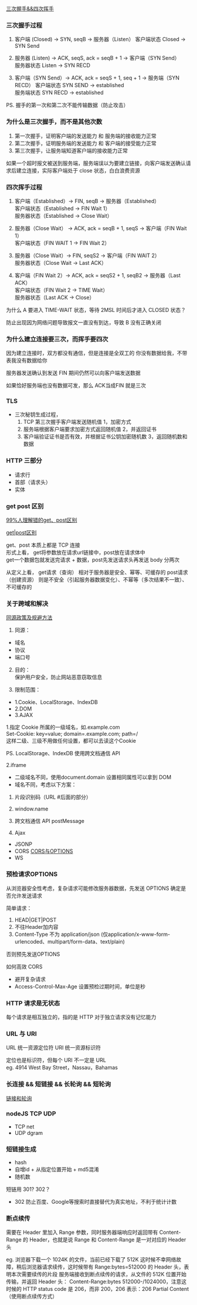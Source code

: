 

[三次握手&&四次挥手](https://juejin.im/post/5ccd0dfc6fb9a0324a08bb73)

### 三次握手过程  

1. 客户端 (Closed) -> SYN, seqB -> 服务器（Listen）
客户端状态 Closed -> SYN Send

2. 服务器 (Listen) -> ACK, seqS, ack = seqB + 1 -> 客户端（SYN Send）  
服务器状态 Listen -> SYN RECD

3. 客户端（SYN Send）-> ACK, ack = seqS + 1, seq + 1 -> 服务端（SYN RECD）
客户端状态 SYN SEND -> established  
服务端状态 SYN RECD -> established


PS. 握手的第一次和第二次不能传输数据（防止攻击）


### 为什么是三次握手，而不是其他次数

1. 第一次握手，证明客户端的发送能力 和 服务端的接收能力正常
2. 第二次握手，证明服务端的发送能力 和 客户端的接受能力正常
3. 第三次握手，让服务端知道客户端的接收能力正常  

如果一个超时报文被送到服务端，服务端误以为要建立链接，向客户端发送确认请求后建立连接，实际客户端处于 close 状态，白白浪费资源


### 四次挥手过程

1. 客户端（Established）-> FIN, seqB -> 服务器（Established）  
客户端状态（Established -> FIN Wait 1）    
服务器状态（Established -> Close Wait）  

2. 服务器（Close Wait） -> ACK, ack = seqB + 1, seqS -> 客户端（FIN Wait 1）  
客户端状态（FIN WAIT 1 -> FIN Wait 2）  

3. 服务器（Close Wait）-> FIN, seqS2 -> 客户端（FIN WAIT 2）   
服务器状态（Close Wait -> Last ACK）  

4. 客户端（FIN Wait 2）-> ACK, ack = seqS2 + 1, seqB2 -> 服务器（Last ACK）  
客户端状态（FIN Wait 2 -> TIME Wait）  
服务器状态（Last ACK -> Close）


为什么 A 要进入 TIME-WAIT 状态，等待 2MSL 时间后才进入 CLOSED 状态？

防止出现因为网络问题导致报文一直没有到达，导致 B 没有正确关闭


### 为什么建立连接要三次，而挥手要四次

因为建立连接时，双方都没有通信，但是连接是全双工的
你没有数据给我，不带表我没有数据给你

服务器发送确认到发送 FIN 期间仍然可以向客户端发送数据

如果恰好服务端也没有数据可发，那么 ACK当成FIN 就是三次


### TLS

- 三次秘钥生成过程，
  1. TCP 第三次握手客户端发送随机值 1，加密方式
  2. 服务端根据客户端要求加密方式返回随机值 2，并返回证书
  3. 客户端验证证书是否有效，并根据证书公钥加密随机数 3，返回随机数和数据


### HTTP 三部分

- 请求行
- 首部（请求头）
- 实体


### get post 区别

[99%人理解错的get、post区别](https://mp.weixin.qq.com/s?__biz=MzI3NzIzMzg3Mw==&mid=100000054&idx=1&sn=71f6c214f3833d9ca20b9f7dcd9d33e4#rd)

[get|post区别](https://juejin.im/post/5cb67cf1518825324e689f69)

get、post 本质上都是 TCP 连接  
形式上看，
get将参数放在请求url链接中，post放在请求体中  
get一个数据包就发送完请求 + 数据，post先发送请求头再发送 body 分两次

从定义上看，
get请求（查询） 相对于服务器是安全、幂等、可缓存的
post请求（创建资源） 则是不安全（引起服务器数据变化）、不幂等（多次结果不一致）、不可缓存的


### 关于跨域和解决

[同源政策及规避方法](http://www.ruanyifeng.com/blog/2016/04/same-origin-policy.html)

1. 同源：  
- 域名
- 协议
- 端口号

2. 目的：  
保护用户安全，防止网站恶意窃取信息

3. 限制范围：
- 1.Cookie、LocalStorage、IndexDB
- 2.DOM
- 3.AJAX

1.指定 Cookie 所属的一级域名，如.example.com  
Set-Cookie: key=value; domain=.example.com; path=/  
这样二级、三级不用做任何设置，都可以去读这个Cookie

PS. LocalStorage、IndexDB 使用跨文档通信 API

2.iframe 
- 二级域名不同，使用document.domain 设置相同属性可以拿到 DOM
- 域名不同，考虑以下方案：

1. 片段识别码（URL #后面的部分）
2. window.name
3. 跨文档通信 API postMessage

3. Ajax  
- JSONP
- CORS [CORS与OPTIONS](http://www.ruanyifeng.com/blog/2016/04/cors.html)
- WS


### 预检请求OPTIONS

从浏览器安全性考虑，复杂请求可能修改服务器数据，先发送 OPTIONS 确定是否允许发送请求

简单请求：
1. HEAD|GET|POST
2. 不往Header加内容
3. Content-Type 不为 application/json (仅application/x-www-form-urlencoded、multipart/form-data、text/plain)

否则预先发送OPTIONS

如何高效 CORS   
- 避开复杂请求  
- Access-Control-Max-Age 设置预检过期时间，单位是秒


### HTTP 请求是无状态

每个请求是相互独立的，指的是 HTTP 对于独立请求没有记忆能力


### URL 与 URI  
URL 统一资源定位符
URI 统一资源标识符

定位也是标识符，但每个 URI 不一定是 URL  
eg.  4914 West Bay Street，Nassau，Bahamas


### 长连接 && 短链接 && 长轮询 && 短轮询

[链接和轮询](https://www.jianshu.com/p/00daa2d84266)


### nodeJS TCP UDP

- TCP net
- UDP dgram


### 短链接生成

- hash
- 自增id + 从指定位置开始 + md5混淆
- 随机数

短链用 301? 302？
- 302 防止百度、Google等搜索时直接替代为真实地址，不利于统计计数


### 断点续传

需要在 Header 里加入 Range 参数，同时服务器端响应时返回带有 Content-Range 的 Header，也就是说 Range 和 Content-Range 是一对对应的 Header 头

eg.
浏览器下载一个 1024K 的文件，当前已经下载了 512K
这时候不幸网络故障，稍后浏览器请求续传，这时候带有 Range:bytes=512000 的 Header 头，表明本次需要续传的片段
服务端接收到断点续传的请求，从文件的 512K 位置开始传输，并返回 Header 头： Content-Range:bytes 512000-/1024000，注意这时候的 HTTP status code 是 206，而非 200，206 表示：206 Partial Content（使用断点续传方式）



